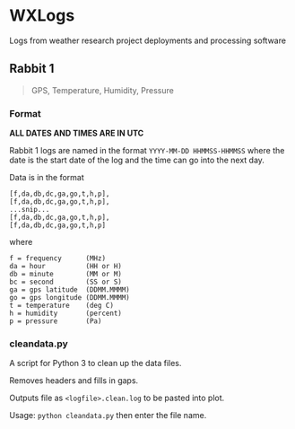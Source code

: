 # WXLogs
Logs from weather research project deployments and processing software

## Rabbit 1
> GPS, Temperature, Humidity, Pressure
### Format
**ALL DATES AND TIMES ARE IN UTC**

Rabbit 1 logs are named in the format `YYYY-MM-DD HHMMSS-HHMMSS` where the date is the start date of the log and the time can go into the next day.

Data is in the format
```
[f,da,db,dc,ga,go,t,h,p],
[f,da,db,dc,ga,go,t,h,p],
...snip...
[f,da,db,dc,ga,go,t,h,p],
[f,da,db,dc,ga,go,t,h,p]
```
where
```
f = frequency      (MHz)
da = hour          (HH or H)
db = minute        (MM or M)
bc = second        (SS or S)
ga = gps latitude  (DDMM.MMMM)
go = gps longitude (DDMM.MMMM)
t = temperature    (deg C)
h = humidity       (percent)
p = pressure       (Pa)
```

### cleandata.py
A script for Python 3 to clean up the data files. 

Removes headers and fills in gaps.

Outputs file as `<logfile>.clean.log` to be pasted into plot.

Usage: `python cleandata.py` then enter the file name.

